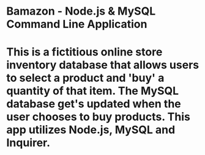 <h1>Bamazon - Node.js & MySQL Command Line Application <h1>

This is a fictitious online store inventory database that allows users to select a product and 'buy' a quantity of that item. The MySQL database get's updated when the user chooses to buy products. This app utilizes Node.js, MySQL and Inquirer.
